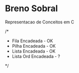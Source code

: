 # Breno Sobral 

Representacao de Conceitos em C

/*
- Fila Encadeada - OK
- Pilha Encadeada - OK
- Lista Encadeada - OK
- Lista Ord Encadeada - ?

*/

